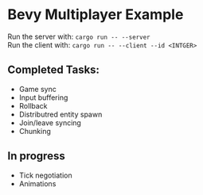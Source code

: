 # Bevy Multiplayer Example
Run the server with: `cargo run -- --server`  
Run the client with: `cargo run -- --client --id <INTGER>`

## Completed Tasks:
- Game sync
- Input buffering
- Rollback
- Distributred entity spawn
- Join/leave syncing
- Chunking

## In progress
- Tick negotiation
- Animations
